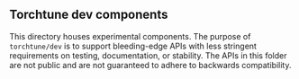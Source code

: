 ## Torchtune dev components

This directory houses experimental components.
The purpose of `torchtune/dev` is to support bleeding-edge APIs
with less stringent requirements on testing, documentation, or stability.
The APIs in this folder are not public and are not guaranteed to adhere to backwards compatibility.
